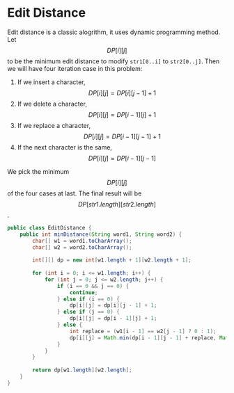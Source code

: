 # Edit Distance

Edit distance is a classic alogrithm, it uses dynamic programming method.
Let $$DP[i][j]$$ to be the minimum edit distance to modify `str1[0..i]` to `str2[0..j]`.
Then we will have four iteration case in this problem:

1. If we insert a character, $$DP[i][j] = DP[i][j - 1] + 1$$
2. If we delete a character, $$DP[i][j] = DP[i - 1][j] + 1$$
3. If we replace a character, $$DP[i][j] = DP[i - 1][j - 1] + 1$$
4. If the next character is the same, $$DP[i][j] = DP[i - 1][j - 1]$$

We pick the minimum $$DP[i][j]$$ of the four cases at last. The final result
will be $$DP[str1.length][str2.length]$$.

```java
public class EditDistance {
    public int minDistance(String word1, String word2) {
        char[] w1 = word1.toCharArray();
        char[] w2 = word2.toCharArray();
        
        int[][] dp = new int[w1.length + 1][w2.length + 1];
        
        for (int i = 0; i <= w1.length; i++) {
            for (int j = 0; j <= w2.length; j++) {
                if (i == 0 && j == 0) {
                    continue;
                } else if (i == 0) {
                    dp[i][j] = dp[i][j - 1] + 1;
                } else if (j == 0) {
                    dp[i][j] = dp[i - 1][j] + 1;
                } else {
                    int replace = (w1[i - 1] == w2[j - 1] ? 0 : 1);
                    dp[i][j] = Math.min(dp[i - 1][j - 1] + replace, Math.min(dp[i - 1][j], dp[i][j - 1]) + 1);
                }
            }
        }
        
        return dp[w1.length][w2.length];
    }
}
```
